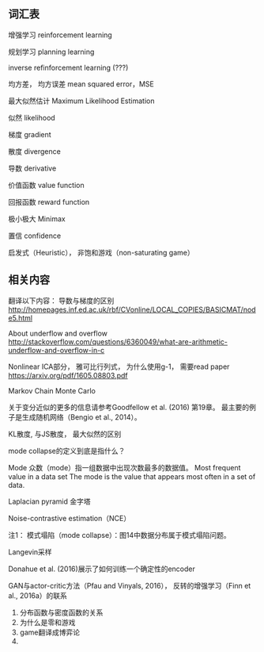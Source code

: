 
## 词汇表

增强学习 reinforcement learning

规划学习 planning learning

inverse refinforcement learning (???)

均方差， 均方误差 mean squared error，MSE 

最大似然估计 Maximum Likelihood Estimation

似然 likelihood

梯度 gradient

散度 divergence

导数 derivative

价值函数 value function 

回报函数 reward function 

极小极大 Minimax

置信 confidence

启发式（Heuristic）， 非饱和游戏（non-saturating game）

## 相关内容

翻译以下内容：
导数与梯度的区别
http://homepages.inf.ed.ac.uk/rbf/CVonline/LOCAL_COPIES/BASICMAT/node5.html


About underflow and overflow
http://stackoverflow.com/questions/6360049/what-are-arithmetic-underflow-and-overflow-in-c


Nonlinear ICA部分，
雅可比行列式， 为什么使用g-1， 需要read paper
https://arxiv.org/pdf/1605.08803.pdf

Markov Chain Monte Carlo 

关于变分近似的更多的信息请参考Goodfellow et al. (2016) 第19章。 
最主要的例子是生成随机网络（Bengio et al., 2014）。 

KL散度, 与JS散度， 最大似然的区别

mode collapse的定义到底是指什么？

Mode 
众数（mode）指一组数据中出现次数最多的数据值。
Most frequent value in a data set
The mode is the value that appears most often in a set of data.

Laplacian pyramid 金字塔

Noise-contrastive estimation（NCE）


注1：
模式塌陷（mode collapse）：图14中数据分布属于模式塌陷问题。

Langevin采样

Donahue et al. (2016)展示了如何训练一个确定性的encoder

GAN与actor-critic方法（Pfau and Vinyals, 2016）， 反转的增强学习（Finn et al., 2016a）的联系


1. 分布函数与密度函数的关系
2. 为什么是零和游戏
3. game翻译成博弈论
4. 
